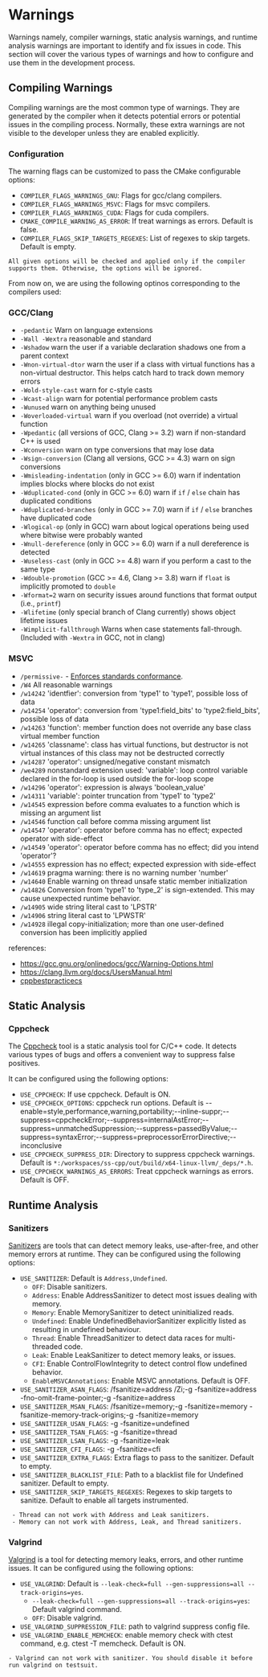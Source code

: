 # Warnings

Warnings namely, compiler warnings, static analysis warnings, and runtime analysis warnings are important to identify and fix issues in code. This section will cover the various types of warnings and how to configure and use them in the development process.

## Compiling Warnings

Compiling warnings are the most common type of warnings. They are generated by the compiler when it detects potential errors or potential issues in the compiling process. Normally, these extra warnings are not visible to the developer unless they are enabled explicitly.

### Configuration

The warning flags can be customized to pass the CMake configurable options:

- `COMPILER_FLAGS_WARNINGS_GNU`: Flags for gcc/clang compilers.
- `COMPILER_FLAGS_WARNINGS_MSVC`: Flags for msvc compilers.
- `COMPILER_FLAGS_WARNINGS_CUDA`: Flags for cuda compilers.
- `CMAKE_COMPILE_WARNING_AS_ERROR`: If treat warnings as errors. Default is false.
- `COMPILER_FLAGS_SKIP_TARGETS_REGEXES`: List of regexes to skip targets. Default is empty.

```{note}
All given options will be checked and applied only if the compiler supports them. Otherwise, the options will be ignored.
```

From now on, we are using the following optinos corresponding to the compilers used:

### GCC/Clang

- `-pedantic` Warn on language extensions
- `-Wall -Wextra` reasonable and standard
- `-Wshadow` warn the user if a variable declaration shadows one from a parent context
- `-Wnon-virtual-dtor` warn the user if a class with virtual functions has a non-virtual destructor. This helps catch hard to track down memory errors
- `-Wold-style-cast` warn for c-style casts
- `-Wcast-align` warn for potential performance problem casts
- `-Wunused` warn on anything being unused
- `-Woverloaded-virtual` warn if you overload (not override) a virtual function
- `-Wpedantic` (all versions of GCC, Clang >= 3.2) warn if non-standard C++ is used
- `-Wconversion` warn on type conversions that may lose data
- `-Wsign-conversion` (Clang all versions, GCC >= 4.3) warn on sign conversions
- `-Wmisleading-indentation` (only in GCC >= 6.0) warn if indentation implies blocks where blocks do not exist
- `-Wduplicated-cond` (only in GCC >= 6.0) warn if `if` / `else` chain has duplicated conditions
- `-Wduplicated-branches` (only in GCC >= 7.0) warn if `if` / `else` branches have duplicated code
- `-Wlogical-op` (only in GCC) warn about logical operations being used where bitwise were probably wanted
- `-Wnull-dereference` (only in GCC >= 6.0) warn if a null dereference is detected
- `-Wuseless-cast` (only in GCC >= 4.8) warn if you perform a cast to the same type
- `-Wdouble-promotion` (GCC >= 4.6, Clang >= 3.8) warn if `float` is implicitly promoted to `double`
- `-Wformat=2` warn on security issues around functions that format output (i.e., `printf`)
- `-Wlifetime` (only special branch of Clang currently) shows object lifetime issues
- `-Wimplicit-fallthrough` Warns when case statements fall-through. (Included with `-Wextra` in GCC, not in clang)

### MSVC

- `/permissive-` - [Enforces standards conformance](https://docs.microsoft.com/en-us/cpp/build/reference/permissive-standards-conformance).
- `/W4` All reasonable warnings
- `/w14242` 'identfier': conversion from 'type1' to 'type1', possible loss of data
- `/w14254` 'operator': conversion from 'type1:field_bits' to 'type2:field_bits', possible loss of data
- `/w14263` 'function': member function does not override any base class virtual member function
- `/w14265` 'classname': class has virtual functions, but destructor is not virtual instances of this class may not be destructed correctly
- `/w14287` 'operator': unsigned/negative constant mismatch
- `/we4289` nonstandard extension used: 'variable': loop control variable declared in the for-loop is used outside the for-loop scope
- `/w14296` 'operator': expression is always 'boolean_value'
- `/w14311` 'variable': pointer truncation from 'type1' to 'type2'
- `/w14545` expression before comma evaluates to a function which is missing an argument list
- `/w14546` function call before comma missing argument list
- `/w14547` 'operator': operator before comma has no effect; expected operator with side-effect
- `/w14549` 'operator': operator before comma has no effect; did you intend 'operator'?
- `/w14555` expression has no effect; expected expression with side-effect
- `/w14619` pragma warning: there is no warning number 'number'
- `/w14640` Enable warning on thread unsafe static member initialization
- `/w14826` Conversion from 'type1' to 'type_2' is sign-extended. This may cause unexpected runtime behavior.
- `/w14905` wide string literal cast to 'LPSTR'
- `/w14906` string literal cast to 'LPWSTR'
- `/w14928` illegal copy-initialization; more than one user-defined conversion has been implicitly applied

references:

- <https://gcc.gnu.org/onlinedocs/gcc/Warning-Options.html>
- <https://clang.llvm.org/docs/UsersManual.html>
- [cppbestpracticecs](https://github.com/cpp-best-practices/cppbestpractices/blob/master/02-Use_the_Tools_Available.md)

## Static Analysis

### Cppcheck

The [Cppcheck](http://cppcheck.net/manual.html) tool is a static analysis tool for C/C++ code. It detects various types of bugs and offers a convenient way to suppress false positives.

It can be configured using the following options:

- `USE_CPPCHECK`: If use cppcheck. Default is ON.
- `USE_CPPCHECK_OPTIONS`: cppcheck run options. Default is --enable=style,performance,warning,portability;--inline-suppr;--suppress=cppcheckError;--suppress=internalAstError;--suppress=unmatchedSuppression;--suppress=passedByValue;--suppress=syntaxError;--suppress=preprocessorErrorDirective;--inconclusive
- `USE_CPPCHECK_SUPPRESS_DIR`: Directory to suppress cppcheck warnings. Default is `*:/workspaces/ss-cpp/out/build/x64-linux-llvm/_deps/*.h`.
- `USE_CPPCHECK_WARNINGS_AS_ERRORS`: Treat cppcheck warnings as errors. Default is OFF.

## Runtime Analysis

### Sanitizers

[Sanitizers](https://clang.llvm.org/docs/index.html) are tools that can detect memory leaks, use-after-free, and other memory errors at runtime. They can be configured using the following options:

- `USE_SANITIZER`: Default is `Address,Undefined`.
  - `OFF`: Disable sanitizers.
  - `Address`: Enable AddressSanitizer to detect most issues dealing with memory.
  - `Memory`: Enable MemorySanitizer to detect uninitialized reads.
  - `Undefined`: Enable UndefinedBehaviorSanitizer explicitly listed as resulting in undefined behaviour.
  - `Thread`: Enable ThreadSanitizer to detect data races for multi-threaded code.
  - `Leak`: Enable LeakSanitizer to detect memory leaks, or issues.
  - `CFI`: Enable ControlFlowIntegrity to detect control flow undefined behavior.
  - `EnableMSVCAnnotations`: Enable MSVC annotations. Default is OFF.
- `USE_SANITIZER_ASAN_FLAGS`: /fsanitize=address /Zi;-g -fsanitize=address -fno-omit-frame-pointer;-g -fsanitize=address
- `USE_SANITIZER_MSAN_FLAGS`: /fsanitize=memory;-g -fsanitize=memory -fsanitize-memory-track-origins;-g -fsanitize=memory
- `USE_SANITIZER_USAN_FLAGS`: -g -fsanitize=undefined
- `USE_SANITIZER_TSAN_FLAGS`: -g -fsanitize=thread
- `USE_SANITIZER_LSAN_FLAGS`: -g -fsanitize=leak
- `USE_SANITIZER_CFI_FLAGS`: -g -fsanitize=cfi
- `USE_SANITIZER_EXTRA_FLAGS`: Extra flags to pass to the sanitizer. Default to empty.
- `USE_SANITIZER_BLACKLIST_FILE`: Path to a blacklist file for Undefined sanitizer. Default to empty.
- `USE_SANITIZER_SKIP_TARGETS_REGEXES`: Regexes to skip targets to sanitize. Default to enable all targets instrumented.

```{note}
 - Thread can not work with Address and Leak sanitizers.
 - Memory can not work with Address, Leak, and Thread sanitizers.
```

### Valgrind

[Valgrind](https://valgrind.org/docs/manual/manual.html) is a tool for detecting memory leaks, errors, and other runtime issues. It can be configured using the following options:

- `USE_VALGRIND`: Default is `--leak-check=full --gen-suppressions=all --track-origins=yes`.
  - `--leak-check=full --gen-suppressions=all --track-origins=yes`: Default valgrind command.
  - `OFF`: Disable valgrind.
- `USE_VALGRIND_SUPPRESSION_FILE`: path to valgrind suppress config file.
- `USE_VALGRIND_ENABLE_MEMCHECK`: enable memory check with ctest command, e.g. ctest -T memcheck. Default is ON.

```{note}
- Valgrind can not work with sanitizer. You should disable it before run valgrind on testsuit.
```
